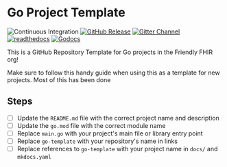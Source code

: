 # Go Project Template

![Continuous Integration](https://img.shields.io/github/actions/workflow/status/friendly-fhir/go-template/.github%2Fworkflows%2Fcontinuous-integration.yaml?logo=github)
[![GitHub Release](https://img.shields.io/github/v/release/friendly-fhir/go-template?include_prereleases)][github-releases]
[![Gitter Channel](https://img.shields.io/badge/matrix-%23friendly--fhir-darkcyan?logo=gitter)][gitter-channel]
[![readthedocs](https://img.shields.io/badge/docs-readthedocs-blue?logo=readthedocs&logoColor=white)][docs]
[![Godocs](https://img.shields.io/badge/docs-godocs-blue?logo=go&logoColor=white)][go-docs]

This is a GitHub Repository Template for Go projects in the Friendly FHIR org!

Make sure to follow this handy guide when using this as a template for new
projects. Most of this has been done

[gitter-channel]: https://matrix.to/#/#go-template:gitter.im
[docs]: https://friendly-fhir.github.io/go-template/
[go-docs]: https://pkg.go.dev/github.com/friendly-fhir/go-template
[github-releases]: https://github.com/friendly-fhir/go-template/releases

## Steps

* [ ] Update the `README.md` file with the correct project name and description
* [ ] Update the `go.mod` file with the correct module name
* [ ] Replace `main.go` with your project's main file or library entry point
* [ ] Replace `go-template` with your repository's name in links
* [ ] Replace references to `go-template` with your project name in `docs/` and
      `mkdocs.yaml`
